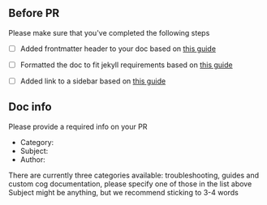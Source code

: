 ## Before PR
Please make sure that you've completed the following steps

 - [ ] Added frontmatter header to your doc based on [this guide](/README.MD)
 - [ ] Formatted the doc to fit jekyll requirements based on [this guide](/README.MD)
 - [ ] Added link to a sidebar based on [this guide](/README.MD)


## Doc info
Please provide a required info on your PR

 * Category: 
 * Subject:
 * Author:
 
There are currently three categories available: troubleshooting, guides and custom cog documentation, please specify one of those in the list above
Subject might be anything, but we recommend sticking to 3-4 words

